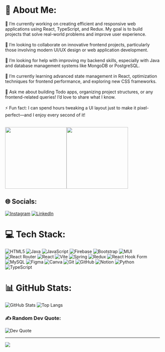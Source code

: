 # 💫 About Me:
🔭 I’m currently working on creating efficient and responsive web applications using React, TypeScript, and Redux. My goal is to build projects that solve real-world problems and improve user experience.<br><br>👯 I’m looking to collaborate on innovative frontend projects, particularly those involving modern UI/UX design or web application development.<br><br>🤝 I’m looking for help with improving my backend skills, especially with Java and database management systems like MongoDB or PostgreSQL.<br><br>🌱 I’m currently learning advanced state management in React, optimization techniques for frontend performance, and exploring new CSS frameworks.<br><br>💬 Ask me about building Todo apps, organizing project structures, or any frontend-related queries! I’d love to share what I know.<br><br>⚡ Fun fact: I can spend hours tweaking a UI layout just to make it pixel-perfect—and I enjoy every second of it!<br><br>

<div style="display: flex; align-items: center;">
    <img src="https://media.tenor.com/iRkL6OMGhU4AAAAM/alarm.gif" width="200" />
    <img src="https://spotify-now-playing-badge.vercel.app/api/spotify?user=31bxkymgqckmbj7nwkodbuwezeku" width="200" />
</div>

## 🌐 Socials:
[![Instagram](https://img.shields.io/badge/Instagram-%23E4405F.svg?logo=Instagram&logoColor=white)](https://instagram.com/rufann.n) 
[![LinkedIn](https://img.shields.io/badge/LinkedIn-%230077B5.svg?logo=linkedin&logoColor=white)](https://www.linkedin.com/in/rufan-niyazl%C4%B1/) 

# 💻 Tech Stack:
![HTML5](https://img.shields.io/badge/html5-%23E34F26.svg?style=for-the-badge&logo=html5&logoColor=white) 
![Java](https://img.shields.io/badge/java-%23ED8B00.svg?style=for-the-badge&logo=openjdk&logoColor=white) 
![JavaScript](https://img.shields.io/badge/javascript-%23323330.svg?style=for-the-badge&logo=javascript&logoColor=%23F7DF1E) 
![Firebase](https://img.shields.io/badge/firebase-%23039BE5.svg?style=for-the-badge&logo=firebase) 
![Bootstrap](https://img.shields.io/badge/bootstrap-%238511FA.svg?style=for-the-badge&logo=bootstrap&logoColor=white) 
![MUI](https://img.shields.io/badge/MUI-%230081CB.svg?style=for-the-badge&logo=mui&logoColor=white) 
![React Router](https://img.shields.io/badge/React_Router-CA4245?style=for-the-badge&logo=react-router&logoColor=white) 
![React](https://img.shields.io/badge/react-%2320232a.svg?style=for-the-badge&logo=react&logoColor=%2361DAFB) 
![Vite](https://img.shields.io/badge/vite-%23646CFF.svg?style=for-the-badge&logo=vite&logoColor=white) 
![Spring](https://img.shields.io/badge/spring-%236DB33F.svg?style=for-the-badge&logo=spring&logoColor=white) 
![Redux](https://img.shields.io/badge/redux-%23593d88.svg?style=for-the-badge&logo=redux&logoColor=white) 
![React Hook Form](https://img.shields.io/badge/React%20Hook%20Form-%23EC5990.svg?style=for-the-badge&logo=reacthookform&logoColor=white) 
![MySQL](https://img.shields.io/badge/mysql-4479A1.svg?style=for-the-badge&logo=mysql&logoColor=white) 
![Figma](https://img.shields.io/badge/figma-%23F24E1E.svg?style=for-the-badge&logo=figma&logoColor=white) 
![Canva](https://img.shields.io/badge/Canva-%2300C4CC.svg?style=for-the-badge&logo=Canva&logoColor=white) 
![Git](https://img.shields.io/badge/git-%23F05033.svg?style=for-the-badge&logo=git&logoColor=white) 
![GitHub](https://img.shields.io/badge/github-%23121011.svg?style=for-the-badge&logo=github&logoColor=white) 
![Notion](https://img.shields.io/badge/Notion-%23000000.svg?style=for-the-badge&logo=notion&logoColor=white) 
![Python](https://img.shields.io/badge/python-3670A0?style=for-the-badge&logo=python&logoColor=ffdd54) 
![TypeScript](https://img.shields.io/badge/typescript-%23007ACC.svg?style=for-the-badge&logo=typescript&logoColor=white)

# 📊 GitHub Stats:
![GitHub Stats](https://github-readme-stats.vercel.app/api?username=rufanniyazli&hide_border=true&include_all_commits=false&count_private=false&bg_color=000000&title_color=ff7f00&text_color=00ff00&icon_color=00ff00)
![Top Langs](https://github-readme-stats.vercel.app/api/top-langs/?username=rufanniyazli&theme=dark&hide_border=true&include_all_commits=false&count_private=false&layout=compact&bg_color=000000&title_color=ff7f00&text_color=00ff00&icon_color=00ff00)

### ✍️ Random Dev Quote:
![Dev Quote](https://quotes-github-readme.vercel.app/api?type=vetical&theme=radical)

---
[![](https://visitcount.itsvg.in/api?id=rufanniyazli&icon=6&color=13)](https://visitcount.itsvg.in)
